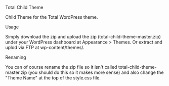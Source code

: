 Total Child Theme

Child Theme for the Total WordPress theme.

Usage

Simply download the zip and upload the zip (total-child-theme-master.zip) under your WordPress dashboard at Appearance > Themes. Or extract and uplod via FTP at wp-content/themes/.

Renaming

You can of course rename the zip file so it isn't called total-child-theme-master.zip (you should do this so it makes more sense) and also change the "Theme Name" at the top of the style.css file.